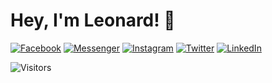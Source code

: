 # Hey, I'm Leonard! 👋

<!--
**sheeeng/sheeeng** is a ✨ _special_ ✨ repository because its `README.md` (this file) appears on your GitHub profile.

Here are some ideas to get you started:

- 🔭 I’m currently working on ...
- 🌱 I’m currently learning ...
- 👯 I’m looking to collaborate on ...
- 🤔 I’m looking for help with ...
- 💬 Ask me about ...
- 📫 How to reach me: ...
- 😄 Pronouns: ...
- ⚡ Fun fact: ...
-->

[![Facebook](https://img.shields.io/badge/Facebook-1877F2?style=for-the-badge&logo=facebook&logoColor=white)](https://www.facebook.com/sheeeng) [![Messenger](https://img.shields.io/badge/Messenger-00B2FF?style=for-the-badge&logo=messenger&logoColor=white)](http://m.me/sheeeng) [![Instagram](https://img.shields.io/badge/Instagram-E4405F?style=for-the-badge&logo=instagram&logoColor=white)](https://www.instagram.com/leeonarding/) [![Twitter](https://img.shields.io/badge/Twitter-1DA1F2?style=for-the-badge&logo=twitter&logoColor=white)](https://twitter.com/sheeeng) [![LinkedIn](https://img.shields.io/badge/LinkedIn-0077B5?style=for-the-badge&logo=linkedin&logoColor=white)](https://www.linkedin.com/in/sheeeng/) <!-- [![Skype](https://img.shields.io/badge/Skype-00AFF0?style=for-the-badge&logo=skype&logoColor=white)](skype:sheeeng?chat) [![Dribble](https://img.shields.io/badge/Dribbble-EA4C89?style=for-the-badge&logo=dribbble&logoColor=white)]()-->

![Visitors](https://visitor-badge-reloaded.herokuapp.com/badge?page_id=github.sheeeng.visitor-badge-reloaded&color=55acb7&style=for-the-badge&logo=Github)
